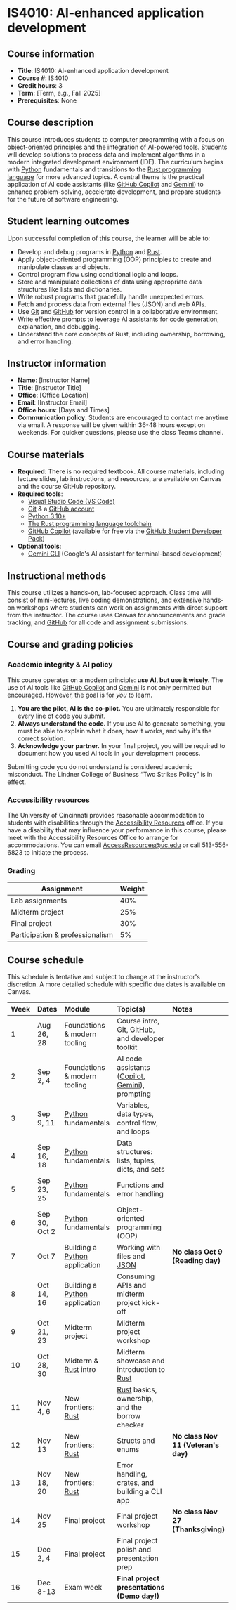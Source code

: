 # IS4010: AI-enhanced application development

## Course information

*   **Title**: IS4010: AI-enhanced application development
*   **Course #**: IS4010
*   **Credit hours**: 3
*   **Term**: [Term, e.g., Fall 2025]
*   **Prerequisites**: None

## Course description

This course introduces students to computer programming with a focus on object-oriented principles and the integration of AI-powered tools. Students will develop solutions to process data and implement algorithms in a modern integrated development environment (IDE). The curriculum begins with [Python](https://www.python.org/) fundamentals and transitions to the [Rust programming language](https://www.rust-lang.org/) for more advanced topics. A central theme is the practical application of AI code assistants (like [GitHub Copilot](https://github.com/features/copilot) and [Gemini](https://gemini.google.com/)) to enhance problem-solving, accelerate development, and prepare students for the future of software engineering.

## Student learning outcomes

Upon successful completion of this course, the learner will be able to:

*   Develop and debug programs in [Python](https://www.python.org/) and [Rust](https://www.rust-lang.org/).
*   Apply object-oriented programming (OOP) principles to create and manipulate classes and objects.
*   Control program flow using conditional logic and loops.
*   Store and manipulate collections of data using appropriate data structures like lists and dictionaries.
*   Write robust programs that gracefully handle unexpected errors.
*   Fetch and process data from external files (JSON) and web APIs.
*   Use [Git](https://git-scm.com/) and [GitHub](https://github.com/) for version control in a collaborative environment.
*   Write effective prompts to leverage AI assistants for code generation, explanation, and debugging.
*   Understand the core concepts of Rust, including ownership, borrowing, and error handling.

## Instructor information

*   **Name**: [Instructor Name]
*   **Title**: [Instructor Title]
*   **Office**: [Office Location]
*   **Email**: [Instructor Email]
*   **Office hours**: [Days and Times]
*   **Communication policy**: Students are encouraged to contact me anytime via email. A response will be given within 36-48 hours except on weekends. For quicker questions, please use the class Teams channel.

## Course materials

*   **Required**: There is no required textbook. All course materials, including lecture slides, lab instructions, and resources, are available on Canvas and the course GitHub repository.
*   **Required tools**:
    *   [Visual Studio Code (VS Code)](https://code.visualstudio.com/)
    *   [Git](https://git-scm.com/) & a [GitHub account](https://github.com/)
    *   [Python 3.10+](https://www.python.org/downloads/)
    *   [The Rust programming language toolchain](https://www.rust-lang.org/tools/install)
    *   [GitHub Copilot](https://github.com/features/copilot) (available for free via the [GitHub Student Developer Pack](https://education.github.com/pack))
*   **Optional tools**:
    *   [Gemini CLI](https://ai.google.dev/gemini-api/docs/ai-studio-quickstart) (Google's AI assistant for terminal-based development)

## Instructional methods

This course utilizes a hands-on, lab-focused approach. Class time will consist of mini-lectures, live coding demonstrations, and extensive hands-on workshops where students can work on assignments with direct support from the instructor. The course uses Canvas for announcements and grade tracking, and [GitHub](https://github.com/) for all code and assignment submissions.

## Course and grading policies

### Academic integrity & AI policy

This course operates on a modern principle: **use AI, but use it wisely.** The use of AI tools like [GitHub Copilot](https://github.com/features/copilot) and [Gemini](https://gemini.google.com/) is not only permitted but encouraged. However, the goal is for *you* to learn.

1.  **You are the pilot, AI is the co-pilot.** You are ultimately responsible for every line of code you submit.
2.  **Always understand the code.** If you use AI to generate something, you must be able to explain what it does, how it works, and why it's the correct solution.
3.  **Acknowledge your partner.** In your final project, you will be required to document how you used AI tools in your development process.

Submitting code you do not understand is considered academic misconduct. The Lindner College of Business “Two Strikes Policy” is in effect.

### Accessibility resources

The University of Cincinnati provides reasonable accommodation to students with disabilities through the [Accessibility Resources](https://www.uc.edu/campus-life/accessibility-resources.html) office. If you have a disability that may influence your performance in this course, please meet with the Accessibility Resources Office to arrange for accommodations. You can email [AccessResources@uc.edu](mailto:AccessResources@uc.edu) or call 513-556-6823 to initiate the process.

### Grading

| Assignment            | Weight  |
| --------------------- | ------- |
| Lab assignments       | 40%     |
| Midterm project       | 25%     |
| Final project         | 30%     |
| Participation & professionalism | 5%      |

## Course schedule

This schedule is tentative and subject to change at the instructor's discretion. A more detailed schedule with specific due dates is available on Canvas.

| Week | Dates         | Module                             | Topic(s)                                          | Notes                               |
| :--- | :------------ | :--------------------------------- | :------------------------------------------------ | :---------------------------------- |
| 1    | Aug 26, 28    | Foundations & modern tooling       | Course intro, [Git](https://git-scm.com/), [GitHub](https://github.com/), and developer toolkit  |                                     |
| 2    | Sep 2, 4      | Foundations & modern tooling       | AI code assistants ([Copilot](https://github.com/features/copilot), [Gemini](https://gemini.google.com/)), prompting   |                                     |
| 3    | Sep 9, 11     | [Python](https://www.python.org/) fundamentals                | Variables, data types, control flow, and loops    |                                     |
| 4    | Sep 16, 18    | [Python](https://www.python.org/) fundamentals                | Data structures: lists, tuples, dicts, and sets   |                                     |
| 5    | Sep 23, 25    | [Python](https://www.python.org/) fundamentals                | Functions and error handling                      |                                     |
| 6    | Sep 30, Oct 2 | [Python](https://www.python.org/) fundamentals                | Object-oriented programming (OOP)                 |                                     |
| 7    | Oct 7         | Building a [Python](https://www.python.org/) application      | Working with files and [JSON](https://www.json.org/)                       | **No class Oct 9 (Reading day)**    |
| 8    | Oct 14, 16    | Building a [Python](https://www.python.org/) application      | Consuming APIs and midterm project kick-off       |                                     |
| 9    | Oct 21, 23    | Midterm project                    | Midterm project workshop                          |                                     |
| 10   | Oct 28, 30    | Midterm & [Rust](https://www.rust-lang.org/) intro               | Midterm showcase and introduction to [Rust](https://www.rust-lang.org/)         |                                     |
| 11   | Nov 4, 6      | New frontiers: [Rust](https://www.rust-lang.org/)                | [Rust](https://www.rust-lang.org/) basics, ownership, and the borrow checker    |                                     |
| 12   | Nov 13        | New frontiers: [Rust](https://www.rust-lang.org/)                | Structs and enums                                 | **No class Nov 11 (Veteran's day)** |
| 13   | Nov 18, 20    | New frontiers: [Rust](https://www.rust-lang.org/)                | Error handling, crates, and building a CLI app    |                                     |
| 14   | Nov 25        | Final project                      | Final project workshop                            | **No class Nov 27 (Thanksgiving)**  |
| 15   | Dec 2, 4      | Final project                      | Final project polish and presentation prep        |                                     |
| 16   | Dec 8-13      | Exam week                          | **Final project presentations (Demo day!)**       |                                     |
